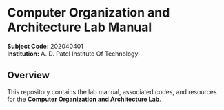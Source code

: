 # Computer Organization and Architecture Lab Manual
**Subject Code:** 202040401  
**Institution:** A. D. Patel Institute Of Technology

## Overview
This repository contains the lab manual, associated codes, and resources for the **Computer Organization and Architecture Lab**.
